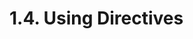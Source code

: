 <!-- This file is generated automatically by infrastructure scripts. Please don't edit by hand. -->

# 1.4. Using Directives

```{ .ebnf #UsingDirective }

```

<pre ebnf-snippet="UsingDirective" style="display: none;"><a href="#UsingDirective"><span class="k">UsingDirective</span></a><span class="o"> = </span><span class="cm">(* using_keyword: *)</span><span class="o"> </span><a href="../06-keywords#UsingKeyword"><span class="k">USING_KEYWORD</span></a><br /><span class="o">                 </span><span class="cm">(* clause: *)</span><span class="o"> </span><a href="#UsingClause"><span class="k">UsingClause</span></a><br /><span class="o">                 </span><span class="cm">(* for_keyword: *)</span><span class="o"> </span><a href="../06-keywords#ForKeyword"><span class="k">FOR_KEYWORD</span></a><br /><span class="o">                 </span><span class="cm">(* target: *)</span><span class="o"> </span><a href="#UsingTarget"><span class="k">UsingTarget</span></a><br /><span class="o">                 </span><span class="cm">(* global_keyword: *)</span><span class="o"> </span><a href="../06-keywords#GlobalKeyword"><span class="k">GLOBAL_KEYWORD</span></a><span class="o">?</span><span class="o"> </span><span class="cm">(* Introduced in 0.8.13 *)</span><br /><span class="o">                 </span><span class="cm">(* semicolon: *)</span><span class="o"> </span><a href="../07-punctuation#Semicolon"><span class="k">SEMICOLON</span></a><span class="o">;</span></pre>

```{ .ebnf #UsingClause }

```

<pre ebnf-snippet="UsingClause" style="display: none;"><a href="#UsingClause"><span class="k">UsingClause</span></a><span class="o"> = </span><span class="cm">(* variant: *)</span><span class="o"> </span><a href="../../05-expressions/06-identifiers#IdentifierPath"><span class="k">IdentifierPath</span></a><br /><span class="o">            | </span><span class="cm">(* variant: *)</span><span class="o"> </span><a href="#UsingDeconstruction"><span class="k">UsingDeconstruction</span></a><span class="o">;</span><span class="o"> </span><span class="cm">(* Introduced in 0.8.13 *)</span></pre>

```{ .ebnf #UsingDeconstruction }

```

<pre ebnf-snippet="UsingDeconstruction" style="display: none;"><span class="cm">(* Introduced in 0.8.13 *)</span><br /><a href="#UsingDeconstruction"><span class="k">UsingDeconstruction</span></a><span class="o"> = </span><span class="cm">(* open_brace: *)</span><span class="o"> </span><a href="../07-punctuation#OpenBrace"><span class="k">OPEN_BRACE</span></a><br /><span class="o">                      </span><span class="cm">(* symbols: *)</span><span class="o"> </span><a href="#UsingDeconstructionSymbols"><span class="k">UsingDeconstructionSymbols</span></a><br /><span class="o">                      </span><span class="cm">(* close_brace: *)</span><span class="o"> </span><a href="../07-punctuation#CloseBrace"><span class="k">CLOSE_BRACE</span></a><span class="o">;</span></pre>

```{ .ebnf #UsingDeconstructionSymbols }

```

<pre ebnf-snippet="UsingDeconstructionSymbols" style="display: none;"><span class="cm">(* Introduced in 0.8.13 *)</span><br /><a href="#UsingDeconstructionSymbols"><span class="k">UsingDeconstructionSymbols</span></a><span class="o"> = </span><span class="cm">(* item: *)</span><span class="o"> </span><a href="#UsingDeconstructionSymbol"><span class="k">UsingDeconstructionSymbol</span></a><span class="o"> </span><span class="o">(</span><span class="cm">(* separator: *)</span><span class="o"> </span><a href="../07-punctuation#Comma"><span class="k">COMMA</span></a><span class="o"> </span><span class="cm">(* item: *)</span><span class="o"> </span><a href="#UsingDeconstructionSymbol"><span class="k">UsingDeconstructionSymbol</span></a><span class="o">)</span><span class="o">*</span><span class="o">;</span></pre>

```{ .ebnf #UsingDeconstructionSymbol }

```

<pre ebnf-snippet="UsingDeconstructionSymbol" style="display: none;"><span class="cm">(* Introduced in 0.8.13 *)</span><br /><a href="#UsingDeconstructionSymbol"><span class="k">UsingDeconstructionSymbol</span></a><span class="o"> = </span><span class="cm">(* name: *)</span><span class="o"> </span><a href="../../05-expressions/06-identifiers#IdentifierPath"><span class="k">IdentifierPath</span></a><br /><span class="o">                            </span><span class="cm">(* alias: *)</span><span class="o"> </span><a href="#UsingAlias"><span class="k">UsingAlias</span></a><span class="o">?</span><span class="o">;</span><span class="o"> </span><span class="cm">(* Introduced in 0.8.19 *)</span></pre>

```{ .ebnf #UsingAlias }

```

<pre ebnf-snippet="UsingAlias" style="display: none;"><span class="cm">(* Introduced in 0.8.19 *)</span><br /><a href="#UsingAlias"><span class="k">UsingAlias</span></a><span class="o"> = </span><span class="cm">(* as_keyword: *)</span><span class="o"> </span><a href="../06-keywords#AsKeyword"><span class="k">AS_KEYWORD</span></a><br /><span class="o">             </span><span class="cm">(* operator: *)</span><span class="o"> </span><a href="#UsingOperator"><span class="k">UsingOperator</span></a><span class="o">;</span></pre>

```{ .ebnf #UsingOperator }

```

<pre ebnf-snippet="UsingOperator" style="display: none;"><span class="cm">(* Introduced in 0.8.19 *)</span><br /><a href="#UsingOperator"><span class="k">UsingOperator</span></a><span class="o"> = </span><span class="cm">(* variant: *)</span><span class="o"> </span><a href="../07-punctuation#Ampersand"><span class="k">AMPERSAND</span></a><br /><span class="o">              | </span><span class="cm">(* variant: *)</span><span class="o"> </span><a href="../07-punctuation#Asterisk"><span class="k">ASTERISK</span></a><br /><span class="o">              | </span><span class="cm">(* variant: *)</span><span class="o"> </span><a href="../07-punctuation#BangEqual"><span class="k">BANG_EQUAL</span></a><br /><span class="o">              | </span><span class="cm">(* variant: *)</span><span class="o"> </span><a href="../07-punctuation#Bar"><span class="k">BAR</span></a><br /><span class="o">              | </span><span class="cm">(* variant: *)</span><span class="o"> </span><a href="../07-punctuation#Caret"><span class="k">CARET</span></a><br /><span class="o">              | </span><span class="cm">(* variant: *)</span><span class="o"> </span><a href="../07-punctuation#EqualEqual"><span class="k">EQUAL_EQUAL</span></a><br /><span class="o">              | </span><span class="cm">(* variant: *)</span><span class="o"> </span><a href="../07-punctuation#GreaterThan"><span class="k">GREATER_THAN</span></a><br /><span class="o">              | </span><span class="cm">(* variant: *)</span><span class="o"> </span><a href="../07-punctuation#GreaterThanEqual"><span class="k">GREATER_THAN_EQUAL</span></a><br /><span class="o">              | </span><span class="cm">(* variant: *)</span><span class="o"> </span><a href="../07-punctuation#LessThan"><span class="k">LESS_THAN</span></a><br /><span class="o">              | </span><span class="cm">(* variant: *)</span><span class="o"> </span><a href="../07-punctuation#LessThanEqual"><span class="k">LESS_THAN_EQUAL</span></a><br /><span class="o">              | </span><span class="cm">(* variant: *)</span><span class="o"> </span><a href="../07-punctuation#Minus"><span class="k">MINUS</span></a><br /><span class="o">              | </span><span class="cm">(* variant: *)</span><span class="o"> </span><a href="../07-punctuation#Percent"><span class="k">PERCENT</span></a><br /><span class="o">              | </span><span class="cm">(* variant: *)</span><span class="o"> </span><a href="../07-punctuation#Plus"><span class="k">PLUS</span></a><br /><span class="o">              | </span><span class="cm">(* variant: *)</span><span class="o"> </span><a href="../07-punctuation#Slash"><span class="k">SLASH</span></a><br /><span class="o">              | </span><span class="cm">(* variant: *)</span><span class="o"> </span><a href="../07-punctuation#Tilde"><span class="k">TILDE</span></a><span class="o">;</span></pre>

```{ .ebnf #UsingTarget }

```

<pre ebnf-snippet="UsingTarget" style="display: none;"><a href="#UsingTarget"><span class="k">UsingTarget</span></a><span class="o"> = </span><span class="cm">(* variant: *)</span><span class="o"> </span><a href="../../03-types/01-advanced-types#TypeName"><span class="k">TypeName</span></a><br /><span class="o">            | </span><span class="cm">(* variant: *)</span><span class="o"> </span><a href="../07-punctuation#Asterisk"><span class="k">ASTERISK</span></a><span class="o">;</span></pre>
